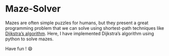 # Maze-Solver

Mazes are often simple puzzles for humans, but they present a great programming problem that we can solve using shortest-path techniques like [Dijkstra’s algorithm](https://en.wikipedia.org/wiki/Dijkstra%27s_algorithm).
Here, I have implemented Dijkstra’s algorithm using python to solve mazes.

Have fun ! :smile:

